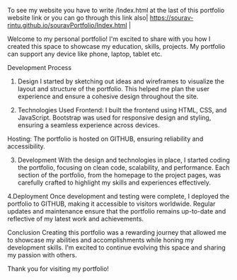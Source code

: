 To see my website you have to write /Index.html at the last of this portfolio website link or you can go through this link also| https://sourav-rintu.github.io/souravPortfolio/Index.html |

Welcome to my personal portfolio! I'm excited to share with you how I created this space to showcase my education, skills, projects. My portfolio can support any device like phone, laptop, tablet etc.  

Development Process
1. Design
I started by sketching out ideas and wireframes to visualize the layout and structure of the portfolio. This helped me plan the user experience and ensure a cohesive design throughout the site.

2. Technologies Used
Frontend: I built the frontend using HTML, CSS, and JavaScript. Bootstrap was used for responsive design and styling, ensuring a seamless experience across devices.

Hosting: The portfolio is hosted on GITHUB, ensuring reliability and accessibility.

3. Development
With the design and technologies in place, I started coding the portfolio, focusing on clean code, scalability, and performance. Each section of the portfolio, from the homepage to the project pages, was carefully crafted to highlight my skills and experiences effectively.

4.Deployment
Once development and testing were complete, I deployed the portfolio to GITHUB, making it accessible to visitors worldwide. Regular updates and maintenance ensure that the portfolio remains up-to-date and reflective of my latest work and achievements.

Conclusion
Creating this portfolio was a rewarding journey that allowed me to showcase my abilities and accomplishments while honing my development skills. I'm excited to continue evolving this space and sharing my passion with others.

Thank you for visiting my portfolio!


